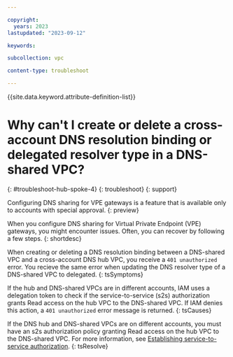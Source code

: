 ```yaml
---

copyright:
  years: 2023
lastupdated: "2023-09-12"

keywords:

subcollection: vpc

content-type: troubleshoot

---
```


{{site.data.keyword.attribute-definition-list}}

# Why can't I create or delete a cross-account DNS resolution binding or delegated resolver type in a DNS-shared VPC?
{: #troubleshoot-hub-spoke-4}
{: troubleshoot}
{: support}

Configuring DNS sharing for VPE gateways is a feature that is available only to accounts with special approval.
{: preview}

When you configure DNS sharing for Virtual Private Endpoint (VPE) gateways, you might encounter issues. Often, you can recover by following a few steps.
{: shortdesc}

When creating or deleting a DNS resolution binding between a DNS-shared VPC and a cross-account DNS hub VPC, you receive a `401 unauthorized` error. You recieve the same error when updating the DNS resolver type of a DNS-shared VPC to delegated.
{: tsSymptoms}

If the hub and DNS-shared VPCs are in different accounts, IAM uses a delegation token to check if the service-to-service (s2s) authorization grants Read access on the hub VPC to the DNS-shared VPC. If IAM denies this action, a `401 unauthorized` error message is returned.
{: tsCauses}

If the DNS hub and DNS-shared VPCs are on different accounts, you must have an s2s authorization policy granting Read access on the hub VPC to the DNS-shared VPC. For more information, see [Establishing service-to-service authorization](/docs/vpc?topic=vpc-hub-spoke-s2s-auth).
{: tsResolve}
